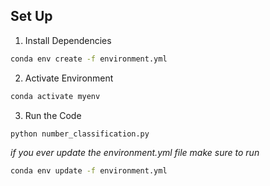 ## Set Up
1. Install Dependencies
```bash 
conda env create -f environment.yml
```
2. Activate Environment
```bash
conda activate myenv
```
3. Run the Code
```bash
python number_classification.py
```
*if you ever update the environment.yml file make sure to run*
```bash
conda env update -f environment.yml
```
